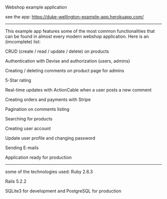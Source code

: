 Webshop example application



see the app: https://duke-wellington-example-app.herokuapp.com/

***************************************************************
This example app features some of the most common functionalities that can be found in almost every modern webshop application. Here is an (imcomplete) list:

CRUD (create / read / update / delete) on products

Authentication with Devise and authorization (users, admins)

Creating / deleting comments on product page for admins

5-Star rating

Real-time updates with ActionCable when a user posts a new comment

Creating orders and payments with Stripe

Pagination on comments listing

Searching for products

Creating user account

Update user profile and changing password

Sending E-mails

Application ready for production
*****************************************************************

some of the technologies used:
Ruby 2.6.3

Rails 5.2.2

SQLite3 for development and PostgreSQL for production


